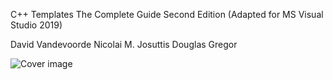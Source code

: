 C++ Templates The Complete Guide Second Edition (Adapted for MS Visual Studio 2019)

David Vandevoorde
Nicolai M. Josuttis
Douglas Gregor

![Cover image](https://images-na.ssl-images-amazon.com/images/I/41AsGkrR+EL._SX258_BO1,204,203,200_.jpg)
